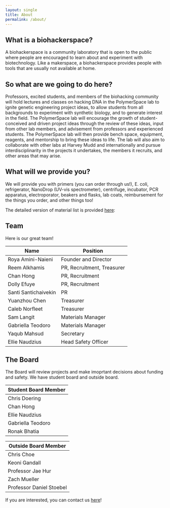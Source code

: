 ```yaml
---
layout: single
title: About
permalink: /about/
---
```


## What is a biohackerspace?
A biohackerspace is a community laboratory that is open to the public where people are encouraged to learn about and experiment with biotechnology. Like a makerspace, a biohackerspace provides people with tools that are usually not available at home. 

## So what are we going to do here?
Professors, excited students, and members of the biohacking community will hold lectures and classes on hacking DNA in the PolymerSpace lab to ignite genetic engineering project ideas, to allow students from all backgrounds to experiment with synthetic biology, and to generate interest in the field. The PolymerSpace lab will encourage the growth of student-conceived and driven project ideas through the review of these ideas, input from other lab members, and advisement from professors and experienced students. The PolymerSpace lab will then provide bench space, equipment, reagents, and mentorship to bring these ideas to life.  The lab will also aim to collaborate with other labs at Harvey Mudd and internationally and pursue interdisciplinarity in the projects it undertakes, the members it recruits, and other areas that may arise.

## What will we provide you?


We will provide you with primers (you can order through us!), E. coli, refrigerator, NanoDrop (UV-vis spectrometer), centrifuge, incubator, PCR apparatus, electroporator, beakers and flasks, lab coats, reimbursement for the things you order, and other things too!

The detailed version of material list is provided [here][material-list]:

[material-list]: https://docs.google.com/document/d/10VWw3SAfIR8WrNy7vOYt2gv8aGEacI8-YP_qgsKZsSU/edit?usp=sharing

## Team

Here is our great team!

| Name                      | Position                      |
|---------------------------|-------------------------------|
| Roya Amini-Naieni         | Founder and Director          |
| Reem Alkhamis             | PR, Recruitment, Treasurer    |
| Chan Hong                 | PR, Recruitment               |
| Dolly Efuye               | PR, Recruitment               |
| Santi Santichaivekin      | PR                            |
| Yuanzhou Chen             | Treasurer                     |
| Caleb Norfleet            | Treasurer                     |
| Sam Langit                | Materials Manager             |
| Gabriella Teodoro         | Materials Manager             |
| Yaqub Mahsud              | Secretary                     |
| Ellie Naudzius            | Head Safety Officer           |

## The Board

The Board will review projects and make imoprtant decisions about funding and safety. We have student board and outside board.

| Student Board Member  |
|-----------------------|
| Chris Doering         |
| Chan Hong             |
| Ellie Naudzius        |
| Gabriella Teodoro     |
| Ronak Bhatia          |

| Outside Board Member      |
|---------------------------|
| Chris Choe                |
| Keoni Gandall             |
| Professor Jae Hur         |
| Zach Mueller              |
| Professor Daniel Stoebel  |

If you are interested, you can contact us [here][contact-us]!

[contact-us]: /contact-us/

